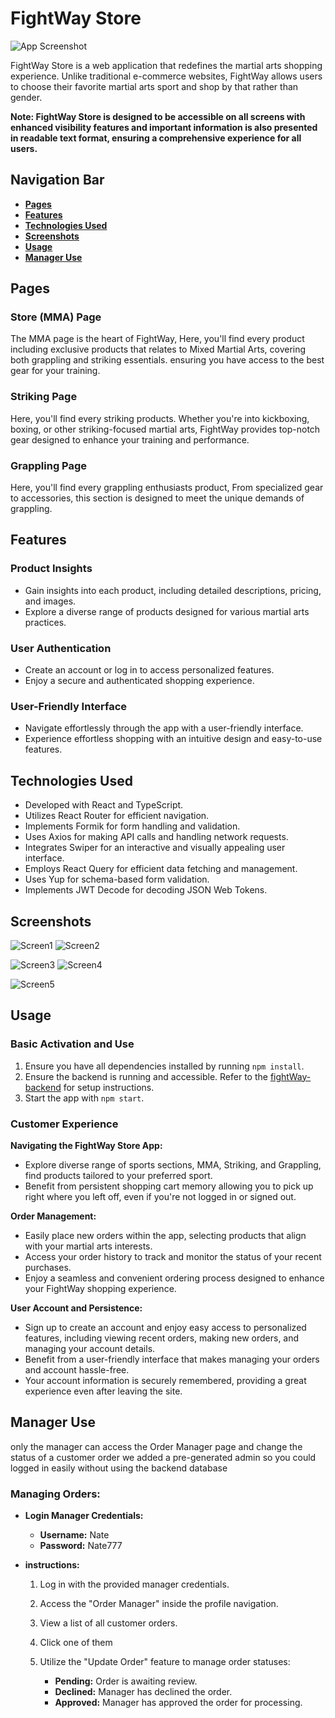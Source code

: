 # FightWay Store

![App Screenshot](screenshots/fightwayExample6.png) 


FightWay Store is a web application that redefines the martial arts shopping experience. Unlike traditional e-commerce websites, FightWay allows users to choose their favorite martial arts sport and shop by that rather than gender.

**Note: FightWay Store is designed to be accessible on all screens with enhanced visibility features and important information is also presented in readable text format, ensuring a comprehensive experience for all users.**

## Navigation Bar
- [**Pages**](#pages)
- [**Features**](#features)
- [**Technologies Used**](#technologies-used)
- [**Screenshots**](#screenshots)
- [**Usage**](#usage)
- [**Manager Use**](#manager-use)

## Pages

### Store (MMA) Page

The MMA page is the heart of FightWay, Here, you'll find every product including exclusive products that relates to Mixed Martial Arts, covering both grappling and striking essentials. ensuring you have access to the best gear for your training.

### Striking Page

Here, you'll find every striking products. Whether you're into kickboxing, boxing, or other striking-focused martial arts, FightWay provides top-notch gear designed to enhance your training and performance.

### Grappling Page

Here, you'll find every grappling enthusiasts product, From specialized gear to accessories, this section is designed to meet the unique demands of grappling.
## Features

### Product Insights
- Gain insights into each product, including detailed descriptions, pricing, and images.
- Explore a diverse range of products designed for various martial arts practices.

### User Authentication
- Create an account or log in to access personalized features.
- Enjoy a secure and authenticated shopping experience.


### User-Friendly Interface
- Navigate effortlessly through the app with a user-friendly interface.
- Experience effortless shopping with an intuitive design and easy-to-use features.


## Technologies Used

- Developed with React and TypeScript.
- Utilizes React Router for efficient navigation.
- Implements Formik for form handling and validation.
- Uses Axios for making API calls and handling network requests.
- Integrates Swiper for an interactive and visually appealing user interface.
- Employs React Query for efficient data fetching and management.
- Uses Yup for schema-based form validation.
- Implements JWT Decode for decoding JSON Web Tokens.

## Screenshots

![Screen1](screenshots/fightwayscreen1.png)  ![Screen2](screenshots/fightwayscreen2.png)

![Screen3](screenshots/fightwayscreen3.png)  ![Screen4](screenshots/fightwayscreen4.png)

![Screen5](screenshots/fightwayscreen5.png)

## Usage

### Basic Activation and Use


1. Ensure you have all dependencies installed by running `npm install`.
2. Ensure the backend is running and accessible. Refer to the [fightWay-backend](https://github.com/Natanel777/AndroidApp#usage) for setup instructions.
3. Start the app with `npm start`.

### Customer Experience

**Navigating the FightWay Store App:**
- Explore diverse range of sports sections, MMA, Striking, and Grappling, find products tailored to your preferred sport.
- Benefit from persistent shopping cart memory allowing you to pick up right where you left off, even if you're not logged in or signed out.

**Order Management:**
- Easily place new orders within the app, selecting products that align with your martial arts interests.
- Access your order history to track and monitor the status of your recent purchases.
- Enjoy a seamless and convenient ordering process designed to enhance your FightWay shopping experience.

**User Account and Persistence:**
- Sign up to create an account and enjoy easy access to personalized features, including viewing recent orders, making new orders, and managing your account details.
-  Benefit from a user-friendly interface that makes managing your orders and account hassle-free.
- Your account information is securely remembered, providing a great experience even after leaving the site. 

## Manager Use

only the manager can access the Order Manager page and change the status of a customer order we added a pre-generated admin so you could logged in easily without using the backend database

### Managing Orders:

- **Login Manager Credentials:**
  - **Username:** Nate
  - **Password:** Nate777

- **instructions:**
  1. Log in with the provided manager credentials.

  2. Access the "Order Manager" inside the profile navigation.

  3. View a list of all customer orders.

  4. Click one of them
  
  5. Utilize the "Update Order" feature to manage order statuses:
        - **Pending:** Order is awaiting review.
        - **Declined:** Manager has declined the order.
       - **Approved:** Manager has approved the order for processing.
